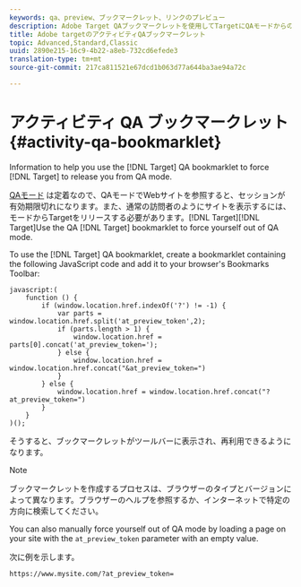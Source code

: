 ```yaml
---
keywords: qa、preview、ブックマークレット、リンクのプレビュー
description: Adobe Target QAブックマークレットを使用してTargetにQAモードからのリリースを強制するのに役立つ情報です。
title: Adobe targetのアクティビティQAブックマークレット
topic: Advanced,Standard,Classic
uuid: 2890e215-16c9-4b22-a8eb-732cd6efede3
translation-type: tm+mt
source-git-commit: 217ca811521e67dcd1b063d77a644ba3ae94a72c

---
```



# アクティビティ QA ブックマークレット{#activity-qa-bookmarklet}

Information to help you use the [!DNL Target] QA bookmarklet to force [!DNL Target] to release you from QA mode.

[QAモード](../../c-activities/c-activity-qa/activity-qa.md#concept_9329EF33DE7D41CA9815C8115DBC4E40) は定着なので、QAモードでWebサイトを参照すると、セッションが有効期限切れになります。また、通常の訪問者のようにサイトを表示するには、モードからTargetをリリースする必要があります。[!DNL Target][!DNL Target]Use the QA [!DNL Target] bookmarklet to force yourself out of QA mode.

To use the [!DNL Target] QA bookmarklet, create a bookmarklet containing the following JavaScript code and add it to your browser's Bookmarks Toolbar:

```
javascript:(
    function () {
        if (window.location.href.indexOf('?') != -1) {
            var parts = window.location.href.split('at_preview_token',2);
            if (parts.length > 1) {
                window.location.href = parts[0].concat('at_preview_token=');
            } else {
                window.location.href = window.location.href.concat("&at_preview_token=")
            }
        } else {
            window.location.href = window.location.href.concat("?at_preview_token=")
        }
    }
)();
```

そうすると、ブックマークレットがツールバーに表示され、再利用できるようになります。

>[!NOTE]
>
>ブックマークレットを作成するプロセスは、ブラウザーのタイプとバージョンによって異なります。ブラウザーのヘルプを参照するか、インターネットで特定の方向に検索してください。

You can also manually force yourself out of QA mode by loading a page on your site with the `at_preview_token` parameter with an empty value.

次に例を示します。

`https://www.mysite.com/?at_preview_token=`
